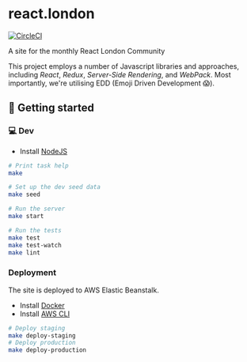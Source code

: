 react.london
============

[![CircleCI](https://circleci.com/gh/redbadger/react.london.svg?style=shield)](https://circleci.com/gh/redbadger/react.london)

A site for the monthly React London Community

This project employs a number of Javascript libraries and approaches,
including _React_, _Redux_, _Server-Side Rendering_, and _WebPack_. Most
importantly, we're utilising EDD (Emoji Driven Development 😱).

## 🏃 Getting started

### 💻 Dev

* Install [NodeJS](https://nodejs.org/en/)

```sh
# Print task help
make

# Set up the dev seed data
make seed

# Run the server
make start

# Run the tests
make test
make test-watch
make lint
```

### Deployment

The site is deployed to AWS Elastic Beanstalk.

* Install [Docker](https://www.docker.com/)
* Install [AWS CLI](https://aws.amazon.com/cli/)

```sh
# Deploy staging
make deploy-staging
# Deploy production
make deploy-production
```
